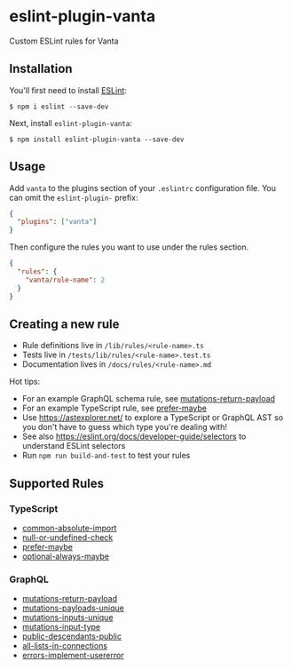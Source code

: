 # eslint-plugin-vanta

Custom ESLint rules for Vanta

## Installation

You'll first need to install [ESLint](http://eslint.org):

```
$ npm i eslint --save-dev
```

Next, install `eslint-plugin-vanta`:

```
$ npm install eslint-plugin-vanta --save-dev
```

## Usage

Add `vanta` to the plugins section of your `.eslintrc` configuration file. You can omit the `eslint-plugin-` prefix:

```json
{
  "plugins": ["vanta"]
}
```

Then configure the rules you want to use under the rules section.

```json
{
  "rules": {
    "vanta/rule-name": 2
  }
}
```

## Creating a new rule

- Rule definitions live in `/lib/rules/<rule-name>.ts`
- Tests live in `/tests/lib/rules/<rule-name>.test.ts`
- Documentation lives in `/docs/rules/<rule-name>.md`

Hot tips:

- For an example GraphQL schema rule, see [mutations-return-payload](/lib/rules/mutations-return-payload.ts)
- For an example TypeScript rule, see [prefer-maybe](/lib/rules/prefer-maybe.ts)
- Use https://astexplorer.net/ to explore a TypeScript or GraphQL AST so you don't have to guess which type you're dealing with!
- See also https://eslint.org/docs/developer-guide/selectors to understand ESLint selectors
- Run `npm run build-and-test` to test your rules

## Supported Rules

### TypeScript

- [common-absolute-import](/docs/rules/common-absolute-import.md)
- [null-or-undefined-check](/docs/rules/null-or-undefined-check.md)
- [prefer-maybe](/docs/rules/prefer-maybe.md)
- [optional-always-maybe](/docs/rules/optional-always-maybe.md)

### GraphQL

- [mutations-return-payload](/docs/rules/mutations-return-payload.md)
- [mutations-payloads-unique](/docs/rules/mutations-payloads-unique.md)
- [mutations-inputs-unique](/docs/rules/mutations-inputs-unique.md)
- [mutations-input-type](/docs/rules/mutations-input-type.md)
- [public-descendants-public](/docs/rules/public-descendants-public.md)
- [all-lists-in-connections](docs/rules/all-lists-in-connections.md)
- [errors-implement-usererror](docs/rules/errors-implement-usererror.md)
